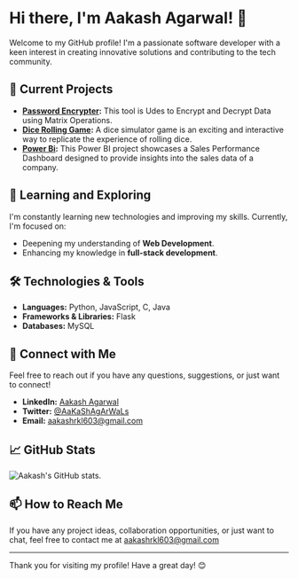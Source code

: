 # Hi there, I'm Aakash Agarwal! 👋

Welcome to my GitHub profile! I'm a passionate software developer with a keen interest in creating innovative solutions and contributing to the tech community.

## 🔭 Current Projects
- **[Password Encrypter](https://github.com/AaKaShAgArWaLs/Password-Encrypter):** This tool is Udes to Encrypt and Decrypt Data using Matrix Operations.
- **[Dice Rolling Game](https://github.com/AaKaShAgArWaLs/Dice-Rolling-Game):** A dice simulator game is an exciting and interactive way to replicate the experience of rolling dice.
- **[Power Bi](https://github.com/AaKaShAgArWaLs/PowerBi):** This Power BI project showcases a Sales Performance Dashboard designed to provide insights into the sales data of a company.

## 🌱 Learning and Exploring
I'm constantly learning new technologies and improving my skills. Currently, I'm focused on:
- Deepening my understanding of **Web Development**.
- Enhancing my knowledge in **full-stack development**.

## 🛠️ Technologies & Tools
- **Languages:** Python, JavaScript, C, Java
- **Frameworks & Libraries:** Flask
- **Databases:** MySQL

## 💬 Connect with Me
Feel free to reach out if you have any questions, suggestions, or just want to connect!

- **LinkedIn:** [Aakash Agarwal](https://www.linkedin.com/in/aakashagarwal1609/)
- **Twitter:** [@AaKaShAgArWaLs](https://twitter.com/AaKaShAgArWaLs)
- **Email:** aakashrkl603@gmail.com

## 📈 GitHub Stats
![Aakash's GitHub stats](https://github-readme-stats.vercel.app/api?username=AaKaShAgArWaLs&show_icons=true&theme=radical).


## 📫 How to Reach Me
If you have any project ideas, collaboration opportunities, or just want to chat, feel free to contact me at aakashrkl603@gmail.com


---

Thank you for visiting my profile! Have a great day! 😊
